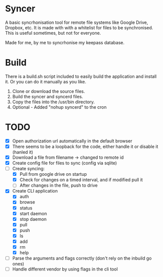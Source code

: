 # Syncer

A basic syncrhonisation tool for remote file systems like Google Drive, Dropbox, etc.
It is made with with a whitelist for files to be synchronised.
This is useful sometimes, but not for everyone.

Made for me, by me to syncrhonise my keepass database.

# Build

There is a build.sh script included to easily build the application and install it.
Or you can do it manually as you like.

 1. Clone or download the source files.
 2. Build the syncer and syncerd files.
 3. Copy the files into the /usr/bin directory.
 4. Optional - Added "nohup syncerd" to the cron

# TODO

- [x] Open authorization url automatically in the default browser
- [x] There seems to be a loopback for the code, either handle it or disable it (hanled it)
- [x] Download a file from filename -> changed to remote id
- [x] Create config file for files to sync (config via sqlite)
- [ ] Create syncing:
    - [x] Pull from google drive on startup
    - [x] Check for changes on a timed interval, and if modified pull it
    - [ ] After changes in the file, push to drive
- [x] Create CLI application
    - [x] auth
    - [x] browse
    - [x] status
    - [x] start daemon
    - [x] stop daemon
    - [x] pull
    - [x] push
    - [x] ls
    - [x] add
    - [x] rm
    - [x] help
- [ ] Parse the arguments and flags correctly (don't rely on the inbuild go ones)
- [ ] Handle different vendor by using flags in the cli tool
